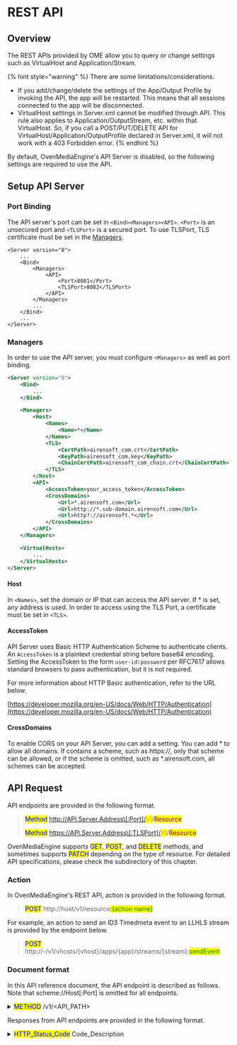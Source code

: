 # REST API

## Overview

The REST APIs provided by OME allow you to query or change settings such as VirtualHost and Application/Stream.

{% hint style="warning" %}
There are some limitations/considerations.

* If you add/change/delete the settings of the App/Output Profile by invoking the API, the app will be restarted. This means that all sessions connected to the app will be disconnected.
* VirtualHost settings in Server.xml cannot be modified through API. This rule also applies to Application/OutputStream, etc. within that VirtualHost. So, if you call a POST/PUT/DELETE API for VirtualHost/Application/OutputProfile declared in Server.xml, it will not work with a 403 Forbidden error.
{% endhint %}

By default, OvenMediaEngine's API Server is disabled, so the following settings are required to use the API.

## Setup API Server

### Port Binding

The API server's port can be set in `<Bind><Managers><API>`. `<Port>` is an unsecured port and `<TLSPort>` is a secured port. To use TLSPort, TLS certificate must be set in the [Managers](./#managers).

```markup
<Server version="8">
	...
	<Bind>
		<Managers>
			<API>
				<Port>8081</Port>
				<TLSPort>8082</TLSPort>
			</API>
		</Managers>
		...
	</Bind>
	...
</Server>
```

### Managers

In order to use the API server, you must configure `<Managers>` as well as port binding.

```xml
<Server version="8">
	<Bind>
		...
	</Bind>

	<Managers>
		<Host>
			<Names>
				<Name>*</Name>
			</Names>
			<TLS>
				<CertPath>airensoft_com.crt</CertPath>
				<KeyPath>airensoft_com.key</KeyPath>
				<ChainCertPath>airensoft_com_chain.crt</ChainCertPath>
			</TLS>
		</Host>
		<API>
			<AccessToken>your_access_token</AccessToken>
			<CrossDomains>
				<Url>*.airensoft.com</Url>
				<Url>http://*.sub-domain.airensoft.com</Url>
				<Url>http?://airensoft.*</Url>
			</CrossDomains>
		</API>
	</Managers>

	<VirtualHosts>
		...
	</VirtualHosts>
</Server>
```

#### Host

In `<Names>`, set the domain or IP that can access the API server. If \* is set, any address is used. In order to access using the TLS Port, a certificate must be set in `<TLS>`.

#### AccessToken

API Server uses Basic HTTP Authentication Scheme to authenticate clients. An `AccessToken` is a plaintext credential string before base64 encoding. Setting the AccessToken to the form `user-id:password` per RFC7617 allows standard browsers to pass authentication, but it is not required.

For more information about HTTP Basic authentication, refer to the URL below.&#x20;

[https://developer.mozilla.org/en-US/docs/Web/HTTP/Authentication](https://developer.mozilla.org/en-US/docs/Web/HTTP/Authentication)

#### CrossDomains

To enable CORS on your API Server, you can add a setting. You can add \* to allow all domains. If contains a scheme, such as https://, only that scheme can be allowed, or if the scheme is omitted, such as \*.airensoft.com, all schemes can be accepted.



## API Request

API endpoints are provided in the following format.

> <mark style="color:blue;">Method</mark> http://API.Server.Address\[:Port]/<mark style="color:orange;">v1</mark>/<mark style="color:purple;">Resource</mark>&#x20;
>
> <mark style="color:blue;">Method</mark> https://API.Server.Address\[:TLSPort]/<mark style="color:orange;">v1</mark>/<mark style="color:purple;">Resource</mark>

OvenMediaEngine supports <mark style="color:blue;">GET</mark>, <mark style="color:blue;">POST</mark>, and <mark style="color:blue;">DELETE</mark> methods, and sometimes supports <mark style="color:blue;">PATCH</mark> depending on the type of resource. For detailed API specifications, please check the subdirectory of this chapter.

### Action

In OvenMediaEngine's REST API, action is provided in the following format.

> <mark style="color:blue;">POST</mark> http://host/v1/resource<mark style="color:green;">:{action name}</mark>

For example, an action to send an ID3 Timedmeta event to an LLHLS stream is provided by the endpoint below.

> <mark style="color:blue;">POST</mark> http://-/v1/vhosts/{vhost}/apps/{app}/streams/{stream}:<mark style="color:green;">sendEvent</mark>

### Document format

In this API reference document, the API endpoint is described as follows. Note that scheme://Host\[:Port] is omitted for all endpoints.

<details>

<summary><mark style="color:blue;">METHOD</mark> /v1/&#x3C;API_PATH></summary>

#### Header

Describe the required header values.

```http
Header-Key: Value

# Header-Key
    Description
```

#### Body

Describe the request body content. The body of all APIs consists of Json content. Therefore, the `Content-Type` header value is always `application/json`, which can be omitted in the document.

{% code overflow="wrap" %}
```json
{
    "requestId": "value"
}
    
# key (required)
    The description of the key/value of the body content is provided like this.
```
{% endcode %}

</details>

Responses from API endpoints are provided in the following format.

<details>

<summary><mark style="color:blue;">HTTP_Status_Code</mark> Code_Description</summary>

#### **Header**

Description of response headers

```http
Header-Key: Value
```

#### **Body**

Description the response body content. The body of all response consists of Json content. Therefore, the `Content-Type` header value is always `application/json`, which can be omitted in the document.

```json
{
	"statusCode": 200,
	"message": "OK",
	"response": {
	}
}

# statusCode
	Same as HTTP Status Code
# message
	A human-readable description of the response code
# response
	Response Contents
```

</details>

